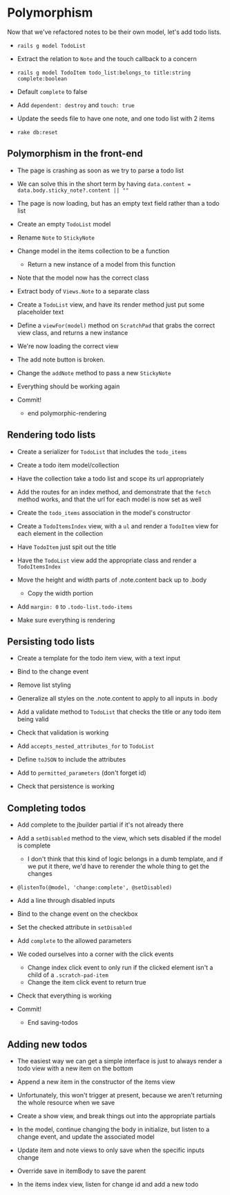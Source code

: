Polymorphism
==

Now that we've refactored notes to be their own model, let's add todo lists.

- `rails g model TodoList`
- Extract the relation to `Note` and the touch callback to a concern
- `rails g model TodoItem todo_list:belongs_to title:string complete:boolean`
- Default `complete` to false
- Add `dependent: destroy` and `touch: true`

- Update the seeds file to have one note, and one todo list with 2 items
- `rake db:reset`

Polymorphism in the front-end
--

- The page is crashing as soon as we try to parse a todo list
- We can solve this in the short term by having
  `data.content = data.body.sticky_note?.content || ""`

- The page is now loading, but has an empty text field rather than a todo list
- Create an empty `TodoList` model
- Rename `Note` to `StickyNote`
- Change model in the items collection to be a function
  - Return a new instance of a model from this function
- Note that the model now has the correct class

- Extract body of `Views.Note` to a separate class
- Create a `TodoList` view, and have its render method just put some placeholder
  text
- Define a `viewFor(model)` method on `ScratchPad` that grabs the correct view
  class, and returns a new instance
- We're now loading the correct view

- The add note button is broken.
- Change the `addNote` method to pass a new `StickyNote`
- Everything should be working again

- Commit!
  - end polymorphic-rendering

Rendering todo lists
--

- Create a serializer for `TodoList` that includes the `todo_items`
- Create a todo item model/collection
- Have the collection take a todo list and scope its url appropriately
- Add the routes for an index method, and demonstrate that the `fetch` method
  works, and that the url for each model is now set as well

- Create the `todo_items` association in the model's constructor
- Create a `TodoItemsIndex` view, with a `ul` and render a `TodoItem` view for
  each element in the collection
- Have `TodoItem` just spit out the title
- Have the `TodoList` view add the appropriate class and render a
  `TodoItemsIndex`

- Move the height and width parts of .note.content back up to .body
  - Copy the width portion
- Add `margin: 0` to `.todo-list.todo-items`

- Make sure everything is rendering

Persisting todo lists
--

- Create a template for the todo item view, with a text input
- Bind to the change event
- Remove list styling
- Generalize all styles on the .note.content to apply to all inputs in .body
- Add a validate method to `TodoList` that checks the title or any todo item
  being valid
- Check that validation is working

- Add `accepts_nested_attributes_for` to `TodoList`
- Define `toJSON` to include the attributes
- Add to `permitted_parameters` (don't forget id)
- Check that persistence is working

Completing todos
--

- Add complete to the jbuilder partial if it's not already there
- Add a `setDisabled` method to the view, which sets disabled if the model is
  complete
  - I don't think that this kind of logic belongs in a dumb template, and if we
    put it there, we'd have to rerender the whole thing to get the changes
- `@listenTo(@model, 'change:complete', @setDisabled)`
- Add a line through disabled inputs
- Bind to the change event on the checkbox
- Set the checked attribute in `setDisabled`
- Add `complete` to the allowed parameters

- We coded ourselves into a corner with the click events
  - Change index click event to only run if the clicked element isn't a child of
    a `.scratch-pad-item`
  - Change the item click event to return true
- Check that everything is working

- Commit!
  - End saving-todos

Adding new todos
--

- The easiest way we can get a simple interface is just to always render a todo
  view with a new item on the bottom
- Append a new item in the constructor of the items view

- Unfortunately, this won't trigger at present, because we aren't returning the
  whole resource when we save
- Create a show view, and break things out into the appropriate partials

- In the model, continue changing the body in initialize, but listen to a change
  event, and update the associated model

- Update item and note views to only save when the specific inputs change
- Override save in itemBody to save the parent

- In the items index view, listen for change id and add a new todo
